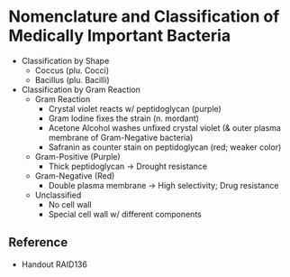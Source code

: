 # Nomenclature and Classification of Medically Important Bacteria

* Classification by Shape
  * Coccus (plu. Cocci)
  * Bacillus (plu. Bacilli)
* Classification by Gram Reaction
  * Gram Reaction
    * Crystal violet reacts w/ peptidoglycan (purple)
    * Gram Iodine fixes the strain (n. mordant)
    * Acetone Alcohol washes unfixed crystal violet (& outer plasma membrane of Gram-Negative bacteria)
    * Safranin as counter stain on peptidoglycan (red; weaker color)
  * Gram-Positive (Purple)
    * Thick peptidoglycan → Drought resistance
  * Gram-Negative (Red)
    * Double plasma membrane → High selectivity; Drug resistance
  * Unclassified
    * No cell wall
    * Special cell wall w/ different components

## Reference

* Handout RAID136
